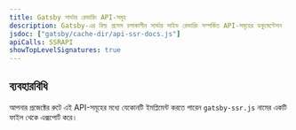 ```yaml
---
title: Gatsby সার্ভার রেন্ডারিং API-সমূহ
description: Gatsby-এর বিল্ড প্রসেস চলাকালীন সার্ভার সাইড রেন্ডারিং সম্পর্কিত API-সমূহের ডকুমেন্টেশন
jsdoc: ["gatsby/cache-dir/api-ssr-docs.js"]
apiCalls: SSRAPI
showTopLevelSignatures: true
---
```


## ব্যবহারবিধি

আপনার প্রজেক্টের রুটে এই API-সমূহের মধ্যে যেকোনটি ইমপ্লিমেন্ট করতে পারেন `gatsby-ssr.js` নামের একটি ফাইল থেকে এক্সপোর্ট করে।
